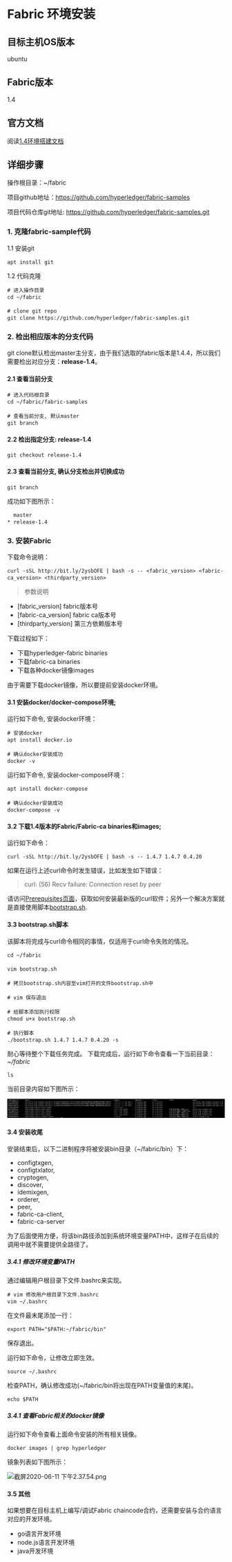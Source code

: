 # Fabric 环境安装

## 目标主机OS版本
ubuntu

## Fabric版本
1.4

## 官方文档
阅读[1.4环境搭建文档](https://hyperledger-fabric.readthedocs.io/en/release-1.4/install.html)

## 详细步骤
操作根目录：~/fabric

项目github地址：https://github.com/hyperledger/fabric-samples

项目代码仓库git地址: https://github.com/hyperledger/fabric-samples.git

### 1. 克隆fabric-sample代码
1.1 安装git
```
apt install git
```


1.2 代码克隆
```
# 进入操作目录
cd ~/fabric

# clone git repo
git clone https://github.com/hyperledger/fabric-samples.git 
```

### 2. 检出相应版本的分支代码
git clone默认检出master主分支，由于我们选取的fabric版本是1.4.4，所以我们需要检出对应分支：**release-1.4**。

#### 2.1 查看当前分支
```
# 进入代码根目录
cd ~/fabric/fabric-samples

# 查看当前分支, 默认master
git branch
```

#### 2.2 检出指定分支: release-1.4
```
git checkout release-1.4
```

#### 2.3 查看当前分支, 确认分支检出并切换成功
```
git branch
```
成功如下图所示：

```
  master
* release-1.4
```

### 3. 安装Fabric

下载命令说明：
```
curl -sSL http://bit.ly/2ysbOFE | bash -s -- <fabric_version> <fabric-ca_version> <thirdparty_version>
```
> 参数说明

- [fabric_version] fabric版本号
- [fabric-ca_version] fabric ca版本号
- [thirdparty_version] 第三方依赖版本号

下载过程如下：
- 下载hyperledger-fabric binaries
- 下载fabric-ca binaries
- 下载各种docker镜像images

由于需要下载docker镜像，所以要提前安装docker环境。

#### 3.1 安装docker/docker-compose环境;

运行如下命令, 安装docker环境：
```
# 安装docker
apt install docker.io

# 确认docker安装成功
docker -v
```

运行如下命令, 安装docker-compose环境：
```
apt install docker-compose

# 确认docker安装成功
docker-compose -v
```
#### 3.2 下载1.4版本的Fabric/Fabric-ca binaries和images;

运行如下命令：
```
curl -sSL http://bit.ly/2ysbOFE | bash -s -- 1.4.7 1.4.7 0.4.20
```

如果在运行上述curl命令时发生错误，比如发生如下错误：

> curl: (56) Recv failure: Connection reset by peer

请访问[Prerequisites页面](https://hyperledger-fabric.readthedocs.io/en/release-1.4/prereqs.html)，获取如何安装最新版的curl软件；另外一个解决方案就是直接使用脚本[bootstrap.sh](https://raw.githubusercontent.com/hyperledger/fabric/master/scripts/bootstrap.sh).

#### 3.3 bootstrap.sh脚本
该脚本将完成与curl命令相同的事情，仅适用于curl命令失败的情况。
```
cd ~/fabric

vim bootstrap.sh

# 拷贝bootstrap.sh内容至vim打开的文件bootstrap.sh中

# vim 保存退出

# 给脚本添加执行权限
chmod u+x bootstrap.sh

# 执行脚本
./bootstrap.sh 1.4.7 1.4.7 0.4.20 -s
```

耐心等待整个下载任务完成。
下载完成后，运行如下命令查看一下当前目录：*~/fabric*
```
ls
```
当前目录内容如下图所示：

![截屏2020-06-12 上午10.46.33.png](https://github.com/PercivalZhang/fabric-doc/blob/master/resource/docker-ps.png)

#### 3.4 安装收尾
安装结束后，以下二进制程序将被安装bin目录（~/fabric/bin）下：
* configtxgen,
* configtxlator,
* cryptogen,
* discover,
* idemixgen,
* orderer,
* peer,
* fabric-ca-client,
* fabric-ca-server

为了后面使用方便，将该bin路径添加到系统环境变量PATH中，这样子在后续的调用中就不需要提供全路径了。

##### 3.4.1 修改环境变量PATH

通过编辑用户根目录下文件.bashrc来实现。
```
# vim 修改用户根目录下文件.bashrc
vim ~/.bashrc
```
在文件最末尾添加一行：
```
export PATH="$PATH:~/fabric/bin"
```
保存退出。


运行如下命令，让修改立即生效。
```
source ~/.bashrc
```

检查PATH，确认修改成功(~/fabric/bin将出现在PATH变量值的末尾)。
```
echo $PATH
```

##### 3.4.1 查看Fabric相关的docker镜像

运行如下命令查看上面命令安装的所有相关镜像。
```
docker images | grep hyperledger
```
镜象列表如下图所示：

![截屏2020-06-11 下午2.37.54.png](https://note.youdao.com/src/WEBRESOURCE68a9363cb2df3b6dab76e5a1325924ec)


#### 3.5 其他
如果想要在目标主机上编写/调试Fabric chaincode合约，还需要安装与合约语言对应的开发环境。
* go语言开发环境
* node.js语言开发环境
* java开发环境

